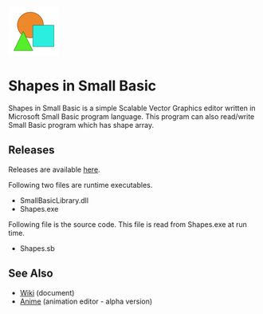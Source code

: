 ![icon](img/icon.png)

# Shapes in Small Basic

Shapes in Small Basic is a simple Scalable Vector Graphics editor written in Microsoft Small Basic program language.  This program can also read/write Small Basic program which has shape array.

## Releases

Releases are available [here](https://github.com/nonkit/Shapes/releases).

Following two files are runtime executables.
- SmallBasicLibrary.dll
- Shapes.exe

Following file is the source code. This file is read from Shapes.exe at run time.
- Shapes.sb

## See Also

- [Wiki](http://github.com/nonkit/Shapes/wiki) (document)
- [Anime](https://nonkit.github.io/Anime/) (animation editor - alpha version)
